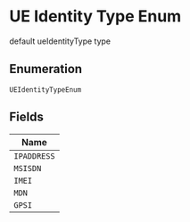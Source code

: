
# UE Identity Type Enum

default ueIdentityType type

## Enumeration

`UEIdentityTypeEnum`

## Fields

| Name |
|  --- |
| `IPADDRESS` |
| `MSISDN` |
| `IMEI` |
| `MDN` |
| `GPSI` |

